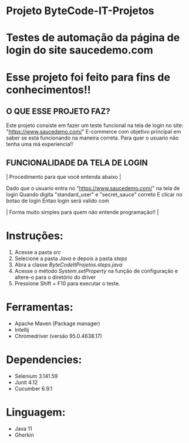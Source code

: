 
# Projeto ByteCode-IT-Projetos

# Testes de automação da página de login do site saucedemo.com

# Esse projeto foi feito para fins de conhecimentos!!

## O QUE ESSE PROJETO FAZ?

Este projeto consiste em fazer um teste funcional na tela de login no site: "https://www.saucedemo.com/" E-commerce com objetivo principal em saber se está funcionando na maneira correta. Para quer o usuario não tenha uma má experiencia!!

## FUNCIONALIDADE DA TELA DE LOGIN 

 | Procedimento para que você entenda abaixo |

 Dado que o usuario entra no <site> "https://www.saucedemo.com/" na tela de login
    Quando digita <usuario> "standard_user" e <senha> "secret_sauce" correto
    E clicar no botao de login
    Entao login será valido com <sucesso>

| Forma muito simples para quem não entende programação!! |

# Instruções:

1. Acesse a pasta *src*
2. Selecione a pasta *Java* e depois a pasta *steps*
3. Abra a classe *ByteCodeItProjetos.steps.java*
4. Acesse o método *System.setProperty* na função de configuração e altere-o para o diretório do driver
5. Pressione Shift + F10 para executar o teste.

# Ferramentas:

* Apache Maven (Package manager)
* Intellij
* Chromedriver (versão 95.0.4638.17)

# Dependencies:

* Selenium 3.141.59
* Junit 4.12
* Cucumber 6.9.1

# Linguagem:

* Java 11
* Gherkin
